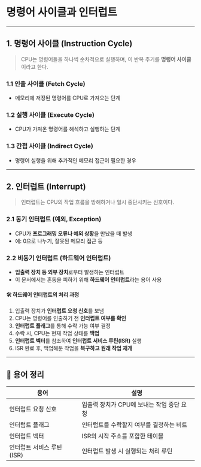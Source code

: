 # 명령어 사이클과 인터럽트

---

## 1. 명령어 사이클 (Instruction Cycle)

> CPU는 명령어들을 하나씩 순차적으로 실행하며, 이 반복 주기를 **명령어 사이클**이라고 한다.

### 1.1 인출 사이클 (Fetch Cycle)
- 메모리에 저장된 명령어를 CPU로 가져오는 단계

### 1.2 실행 사이클 (Execute Cycle)
- CPU가 가져온 명령어를 해석하고 실행하는 단계

### 1.3 간접 사이클 (Indirect Cycle)
- 명령어 실행을 위해 추가적인 메모리 접근이 필요한 경우

---

## 2. 인터럽트 (Interrupt)

> 인터럽트는 CPU의 작업 흐름을 방해하거나 일시 중단시키는 신호이다.

### 2.1 동기 인터럽트 (예외, Exception)
- CPU가 **프로그래밍 오류나 예외 상황**을 만났을 때 발생
- 예: 0으로 나누기, 잘못된 메모리 접근 등

### 2.2 비동기 인터럽트 (하드웨어 인터럽트)
- **입출력 장치 등 외부 장치**로부터 발생하는 인터럽트
- 이 문서에서는 혼동을 피하기 위해 **하드웨어 인터럽트**라는 용어 사용

#### 🛠 하드웨어 인터럽트의 처리 과정
1. 입출력 장치가 **인터럽트 요청 신호**를 보냄  
2. CPU는 명령어를 인출하기 전 **인터럽트 여부를 확인**  
3. **인터럽트 플래그**를 통해 수락 가능 여부 결정  
4. 수락 시, CPU는 현재 작업 상태를 **백업**  
5. **인터럽트 벡터**를 참조하여 **인터럽트 서비스 루틴(ISR)** 실행  
6. ISR 완료 후, 백업해둔 작업을 **복구하고 원래 작업 재개**

---

## 🔑 용어 정리

| 용어                  | 설명 |
|-----------------------|------|
| 인터럽트 요청 신호     | 입출력 장치가 CPU에 보내는 작업 중단 요청 |
| 인터럽트 플래그        | 인터럽트를 수락할지 여부를 결정하는 비트 |
| 인터럽트 벡터          | ISR의 시작 주소를 포함한 테이블 |
| 인터럽트 서비스 루틴(ISR) | 인터럽트 발생 시 실행되는 처리 루틴 |

